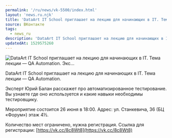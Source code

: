 ```yaml
---
permalink: '/ru/news/vk-5500/index.html'
layout: 'news.ru.njk'
title: 'DataArt IT School приглашает на лекцию для начинающих в IT. Тема лекции — QA Automation. Экс'
source: ВКонтакте
tags:
  - news_ru
description: 'DataArt IT School приглашает на лекцию для начинающих в IT. Тема лекции — QA Automation. Экс…'
updatedAt: 1529575260
---
```

![DataArt IT School приглашает на лекцию для начинающих в IT. Тема лекции — QA Automation. Экс…](https://sun9-42.userapi.com/impf/c844418/v844418054/83b64/_qU_xVqtMvQ.jpg?size=1280x854&quality=96&sign=1d08ed5e0448cd5c5cb06d6a48db58db&c_uniq_tag=p6nwHW3dGuPNXzBcSkYdvPC5iAYIGycqRrrwhSpBDyY&type=album)

DataArt IT School приглашает на лекцию для начинающих в IT. Тема лекции — QA Automation.

Эксперт Юрий Балан расскажет про автоматизированное тестирование. Вы узнаете где оно используется и какие навыки необходимы тестировщику.

Мероприятие состоится 26 июня в 18:00. Адрес: ул. Станкевича, 36 (БЦ «Форум») этаж 4½.

Количество мест ограничено, нужна регистрация.
Ссылка для регистрации: [https://vk.cc/8c8Wt8](https://vk.cc/8c8Wt8)
